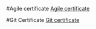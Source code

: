 #Agile certificate
[Agile certificate](./SDLC/SDLC%20cert.png)

#Git Certificate
[Git certificate](./Git/GIT%20certificate.pdf)

